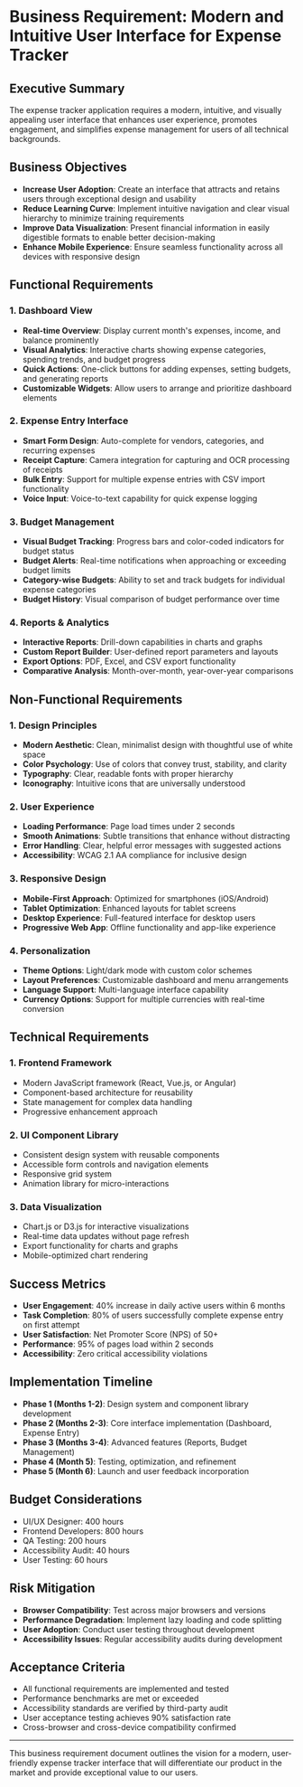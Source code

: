 # Business Requirement: Modern and Intuitive User Interface for Expense Tracker

## Executive Summary
The expense tracker application requires a modern, intuitive, and visually appealing user interface that enhances user experience, promotes engagement, and simplifies expense management for users of all technical backgrounds.

## Business Objectives
- **Increase User Adoption**: Create an interface that attracts and retains users through exceptional design and usability
- **Reduce Learning Curve**: Implement intuitive navigation and clear visual hierarchy to minimize training requirements
- **Improve Data Visualization**: Present financial information in easily digestible formats to enable better decision-making
- **Enhance Mobile Experience**: Ensure seamless functionality across all devices with responsive design

## Functional Requirements

### 1. Dashboard View
- **Real-time Overview**: Display current month's expenses, income, and balance prominently
- **Visual Analytics**: Interactive charts showing expense categories, spending trends, and budget progress
- **Quick Actions**: One-click buttons for adding expenses, setting budgets, and generating reports
- **Customizable Widgets**: Allow users to arrange and prioritize dashboard elements

### 2. Expense Entry Interface
- **Smart Form Design**: Auto-complete for vendors, categories, and recurring expenses
- **Receipt Capture**: Camera integration for capturing and OCR processing of receipts
- **Bulk Entry**: Support for multiple expense entries with CSV import functionality
- **Voice Input**: Voice-to-text capability for quick expense logging

### 3. Budget Management
- **Visual Budget Tracking**: Progress bars and color-coded indicators for budget status
- **Budget Alerts**: Real-time notifications when approaching or exceeding budget limits
- **Category-wise Budgets**: Ability to set and track budgets for individual expense categories
- **Budget History**: Visual comparison of budget performance over time

### 4. Reports & Analytics
- **Interactive Reports**: Drill-down capabilities in charts and graphs
- **Custom Report Builder**: User-defined report parameters and layouts
- **Export Options**: PDF, Excel, and CSV export functionality
- **Comparative Analysis**: Month-over-month, year-over-year comparisons

## Non-Functional Requirements

### 1. Design Principles
- **Modern Aesthetic**: Clean, minimalist design with thoughtful use of white space
- **Color Psychology**: Use of colors that convey trust, stability, and clarity
- **Typography**: Clear, readable fonts with proper hierarchy
- **Iconography**: Intuitive icons that are universally understood

### 2. User Experience
- **Loading Performance**: Page load times under 2 seconds
- **Smooth Animations**: Subtle transitions that enhance without distracting
- **Error Handling**: Clear, helpful error messages with suggested actions
- **Accessibility**: WCAG 2.1 AA compliance for inclusive design

### 3. Responsive Design
- **Mobile-First Approach**: Optimized for smartphones (iOS/Android)
- **Tablet Optimization**: Enhanced layouts for tablet screens
- **Desktop Experience**: Full-featured interface for desktop users
- **Progressive Web App**: Offline functionality and app-like experience

### 4. Personalization
- **Theme Options**: Light/dark mode with custom color schemes
- **Layout Preferences**: Customizable dashboard and menu arrangements
- **Language Support**: Multi-language interface capability
- **Currency Options**: Support for multiple currencies with real-time conversion

## Technical Requirements

### 1. Frontend Framework
- Modern JavaScript framework (React, Vue.js, or Angular)
- Component-based architecture for reusability
- State management for complex data handling
- Progressive enhancement approach

### 2. UI Component Library
- Consistent design system with reusable components
- Accessible form controls and navigation elements
- Responsive grid system
- Animation library for micro-interactions

### 3. Data Visualization
- Chart.js or D3.js for interactive visualizations
- Real-time data updates without page refresh
- Export functionality for charts and graphs
- Mobile-optimized chart rendering

## Success Metrics
- **User Engagement**: 40% increase in daily active users within 6 months
- **Task Completion**: 80% of users successfully complete expense entry on first attempt
- **User Satisfaction**: Net Promoter Score (NPS) of 50+
- **Performance**: 95% of pages load within 2 seconds
- **Accessibility**: Zero critical accessibility violations

## Implementation Timeline
- **Phase 1 (Months 1-2)**: Design system and component library development
- **Phase 2 (Months 2-3)**: Core interface implementation (Dashboard, Expense Entry)
- **Phase 3 (Months 3-4)**: Advanced features (Reports, Budget Management)
- **Phase 4 (Month 5)**: Testing, optimization, and refinement
- **Phase 5 (Month 6)**: Launch and user feedback incorporation

## Budget Considerations
- UI/UX Designer: 400 hours
- Frontend Developers: 800 hours
- QA Testing: 200 hours
- Accessibility Audit: 40 hours
- User Testing: 60 hours

## Risk Mitigation
- **Browser Compatibility**: Test across major browsers and versions
- **Performance Degradation**: Implement lazy loading and code splitting
- **User Adoption**: Conduct user testing throughout development
- **Accessibility Issues**: Regular accessibility audits during development

## Acceptance Criteria
- All functional requirements are implemented and tested
- Performance benchmarks are met or exceeded
- Accessibility standards are verified by third-party audit
- User acceptance testing achieves 90% satisfaction rate
- Cross-browser and cross-device compatibility confirmed

---

This business requirement document outlines the vision for a modern, user-friendly expense tracker interface that will differentiate our product in the market and provide exceptional value to our users.
